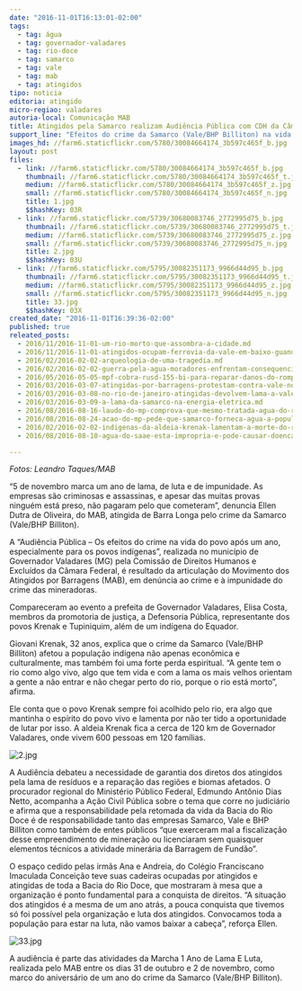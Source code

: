```yaml
---
date: "2016-11-01T16:13:01-02:00"
tags:
  - tag: água
  - tag: governador-valadares
  - tag: rio-doce
  - tag: samarco
  - tag: vale
  - tag: mab
  - tag: atingidos
tipo: noticia
editoria: atingido
micro-regiao: valadares
autoria-local: Comunicação MAB
title: Atingidos pela Samarco realizam Audiência Pública com CDH da Câmara Federal
support_line: "Efeitos do crime da Samarco (Vale/BHP Billiton) na vida da população urbana, ribeirinha e indígena são debatidos em Governador Valadares (MG)"
images_hd: //farm6.staticflickr.com/5780/30084664174_3b597c465f_b.jpg
layout: post
files:
  - link: //farm6.staticflickr.com/5780/30084664174_3b597c465f_b.jpg
    thumbnail: //farm6.staticflickr.com/5780/30084664174_3b597c465f_t.jpg
    medium: //farm6.staticflickr.com/5780/30084664174_3b597c465f_z.jpg
    small: //farm6.staticflickr.com/5780/30084664174_3b597c465f_n.jpg
    title: 1.jpg
    $$hashKey: 03R
  - link: //farm6.staticflickr.com/5739/30680083746_2772995d75_b.jpg
    thumbnail: //farm6.staticflickr.com/5739/30680083746_2772995d75_t.jpg
    medium: //farm6.staticflickr.com/5739/30680083746_2772995d75_z.jpg
    small: //farm6.staticflickr.com/5739/30680083746_2772995d75_n.jpg
    title: 2.jpg
    $$hashKey: 03U
  - link: //farm6.staticflickr.com/5795/30082351173_9966d44d95_b.jpg
    thumbnail: //farm6.staticflickr.com/5795/30082351173_9966d44d95_t.jpg
    medium: //farm6.staticflickr.com/5795/30082351173_9966d44d95_z.jpg
    small: //farm6.staticflickr.com/5795/30082351173_9966d44d95_n.jpg
    title: 33.jpg
    $$hashKey: 03X
created_date: "2016-11-01T16:39:36-02:00"
published: true
releated_posts:
  - 2016/11/2016-11-01-um-rio-morto-que-assombra-a-cidade.md
  - 2016/11/2016-11-01-atingidos-ocupam-ferrovia-da-vale-em-baixo-guandu-es.md
  - 2016/02/2016-02-02-arqueologia-de-uma-tragedia.md
  - 2016/02/2016-02-02-guerra-pela-agua-moradores-enfrentam-consequencias-da-contaminacao-do-rio-doce.md
  - 2016/05/2016-05-05-mpf-cobra-rusd-155-bi-para-reparar-danos-do-rompimento-da-barragem-da-samarco.md
  - 2016/03/2016-03-07-atingidas-por-barragens-protestam-contra-vale-no-rio-de-janeiro.md
  - 2016/03/2016-03-08-no-rio-de-janeiro-atingidas-devolvem-lama-a-vale.md
  - 2016/03/2016-03-09-a-lama-da-samarco-na-energia-eletrica.md
  - 2016/08/2016-08-16-laudo-do-mp-comprova-que-mesmo-tratada-agua-do-rio-doce-permanece-contaminada-em-governador-valadares.md
  - 2016/08/2016-08-24-acao-do-mp-pede-que-samarco-forneca-agua-a-populacao-de-governador-valadares.md
  - 2016/02/2016-02-02-indigenas-da-aldeia-krenak-lamentam-a-morte-do-rio-doce.md
  - 2016/08/2016-08-10-agua-do-saae-esta-impropria-e-pode-causar-doencas-diz-mp.md

---
```

<p><em>Fotos: Leandro Taques/MAB</em></p>

<p>&ldquo;5 de novembro marca um ano de lama, de luta e de impunidade. As empresas s&atilde;o criminosas e assassinas, e apesar das muitas provas ningu&eacute;m est&aacute; preso, n&atilde;o pagaram pelo que cometeram&rdquo;, denuncia Ellen Dutra de Oliveira, do MAB, atingida de Barra Longa pelo crime da Samarco (Vale/BHP Billiton).</p>

<p>A &ldquo;Audi&ecirc;ncia P&uacute;blica &ndash; Os efeitos do crime na vida do povo ap&oacute;s um ano, especialmente para os povos ind&iacute;genas&rdquo;, realizada no munic&iacute;pio de Governador Valadares (MG) pela Comiss&atilde;o de Direitos Humanos e Exclu&iacute;dos da C&acirc;mara Federal, &eacute; resultado da articula&ccedil;&atilde;o do Movimento dos Atingidos por Barragens (MAB), em den&uacute;ncia ao crime e &agrave; impunidade do crime das mineradoras.</p>

<p>Compareceram ao evento a prefeita de Governador Valadares, Elisa Costa, membros da promotoria de justi&ccedil;a, a Defensoria P&uacute;blica, representante dos povos Krenak e Tupiniquim, al&eacute;m de um ind&iacute;gena do Equador.</p>

<p>Giovani Krenak, 32 anos, explica que o crime da Samarco (Vale/BHP Billiton) afetou a popula&ccedil;&atilde;o ind&iacute;gena n&atilde;o apenas econ&ocirc;mica e culturalmente, mas tamb&eacute;m foi uma forte perda espiritual. &ldquo;A gente tem o rio como algo vivo, algo que tem vida e com a lama os mais velhos orientam a gente a n&atilde;o entrar e n&atilde;o chegar perto do rio, porque o rio est&aacute; morto&rdquo;, afirma.</p>

<p>Ele conta que o povo Krenak sempre foi acolhido pelo rio, era algo que mantinha o esp&iacute;rito do povo vivo e lamenta por n&atilde;o ter tido a oportunidade de lutar por isso. A aldeia Krenak fica a cerca de 120 km de Governador Valadares, onde vivem 600 pessoas em 120 fam&iacute;lias.</p>

<p><img alt="2.jpg" src="//farm6.staticflickr.com/5739/30680083746_2772995d75_b.jpg" /></p>

<p>A Audi&ecirc;ncia debateu a necessidade de garantia dos diretos dos atingidos pela lama de res&iacute;duos e a repara&ccedil;&atilde;o das regi&otilde;es e biomas afetados. O procurador&nbsp;regional do Minist&eacute;rio P&uacute;blico Federal, Edmundo Ant&ocirc;nio Dias Netto, acompanha a A&ccedil;&atilde;o Civil P&uacute;blica sobre o tema que corre no judici&aacute;rio e afirma que a responsabilidade pela retomada da vida da Bacia do Rio Doce &eacute; de responsabilidade tanto das empresas Samarco, Vale e BHP Billiton como tamb&eacute;m de entes p&uacute;blicos &ldquo;que exerceram mal a fiscaliza&ccedil;&atilde;o desse empreendimento de minera&ccedil;&atilde;o ou licenciaram sem quaisquer elementos t&eacute;cnicos a atividade miner&aacute;ria da Barragem de Fund&atilde;o&rdquo;. &nbsp;</p>

<p>O espa&ccedil;o cedido pelas irm&atilde;s Ana e Andreia, do Col&eacute;gio Franciscano Imaculada Concei&ccedil;&atilde;o teve suas cadeiras ocupadas por atingidos e atingidas de toda a Bacia do Rio Doce, que mostraram &agrave; mesa que a organiza&ccedil;&atilde;o &eacute; ponto fundamental para a conquista de direitos. &ldquo;A situa&ccedil;&atilde;o dos atingidos &eacute; a mesma de um ano atr&aacute;s, a pouca conquista que tivemos s&oacute; foi poss&iacute;vel pela organiza&ccedil;&atilde;o e luta dos atingidos. Convocamos toda a popula&ccedil;&atilde;o para estar na luta, n&atilde;o vamos baixar a cabe&ccedil;a&rdquo;, refor&ccedil;a Ellen.</p>

<p><img alt="33.jpg" src="//farm6.staticflickr.com/5795/30082351173_9966d44d95_b.jpg" /></p>

<p>A audi&ecirc;ncia &eacute; parte das atividades da Marcha 1 Ano de Lama E Luta, realizada pelo MAB entre os dias 31 de outubro e 2 de novembro, como marco do anivers&aacute;rio de um ano do crime da Samarco (Vale/BHP Billiton).&nbsp;</p>
